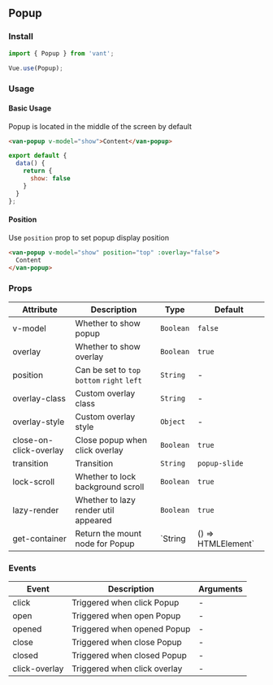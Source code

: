 ## Popup

### Install
``` javascript
import { Popup } from 'vant';

Vue.use(Popup);
```

### Usage

#### Basic Usage
Popup is located in the middle of the screen by default

```html
<van-popup v-model="show">Content</van-popup>
```

```javascript
export default {
  data() {
    return {
      show: false
    }
  }
};
```

#### Position
Use `position` prop to set popup display position

```html
<van-popup v-model="show" position="top" :overlay="false">
  Content
</van-popup>
```

### Props

| Attribute | Description | Type | Default |
|------|------|------|------|
| v-model | Whether to show popup | `Boolean` | `false` |
| overlay | Whether to show overlay | `Boolean` | `true` |
| position | Can be set to `top` `bottom` `right` `left` | `String` | - |
| overlay-class | Custom overlay class | `String` | - |
| overlay-style | Custom overlay style | `Object` | - |
| close-on-click-overlay | Close popup when click overlay | `Boolean` | `true` |
| transition | Transition | `String` | `popup-slide` |
| lock-scroll | Whether to lock background scroll | `Boolean` | `true` |
| lazy-render | Whether to lazy render util appeared | `Boolean` | `true` |
| get-container | Return the mount node for Popup | `String | () => HTMLElement` | - |

### Events

| Event | Description | Arguments |
|------|------|------|
| click | Triggered when click Popup | - |
| open | Triggered when open Popup | - |
| opened | Triggered when opened Popup | - |
| close | Triggered when close Popup | - |
| closed | Triggered when closed Popup | - |
| click-overlay | Triggered when click overlay | - |
